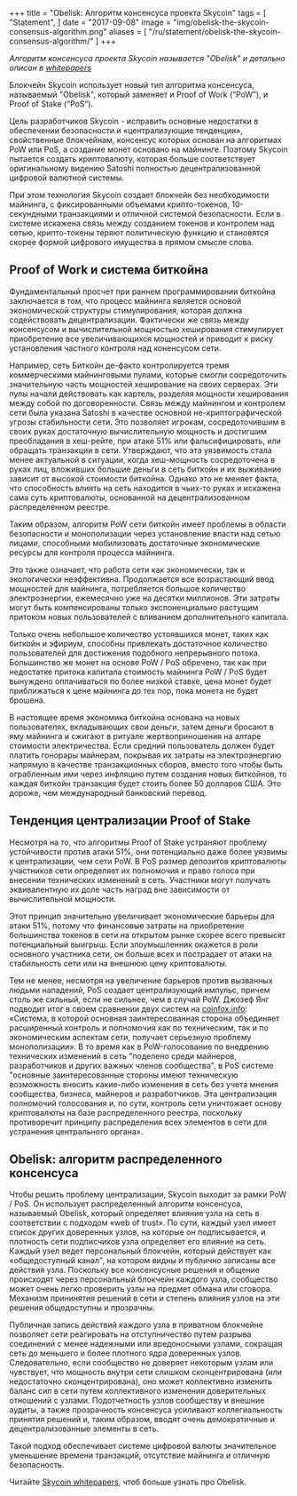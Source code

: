 +++
title = "Obelisk: Алгоритм консенсуса проекта Skycoin"
tags = [
    "Statement",
]
date = "2017-09-08"
image = "img/obelisk-the-skycoin-consensus-algorithm.png"
aliases = [
	"/ru/statement/obelisk-the-skycoin-consensus-algorithm/"
]
+++

*Алгоритм консенсуса проекта Skycoin называется "Obelisk" и детально описан в
[whitepapers](https://www.skycoin.net/whitepapers)*

Блокчейн Skycoin использует новый тип алгоритма консенсуса, называемый
"Obelisk", который заменяет и Proof of Work (“PoW”), и Proof of Stake
(“PoS”).

Цель разработчиков Skycoin - исправить основные недостатки в обеспечении
безопасности и «централизующие тенденции», свойственные блокчейнам, консенсус
которых основан на алгоритмах PoW или PoS, а создание монет основано на
майнинге. Поэтому Skycoin пытается создать криптовалюту, которая больше
соответствует оригинальному видению Satoshi полностью децентрализованной
цифровой валютной системы.

При этом технология Skycoin создает блокчейн без необходимости майнинга,
с фиксированными объемами крипто-токенов, 10-секундными транзакциями
и отличной системой безопасности.
Если в системе искажена связь между созданием токенов и контролем над сетью,
крипто-токены теряют политическую функцию и становятся скорее формой цифрового
имущества в прямом смысле слова.

## Proof of Work и система биткойна

Фундаментальный просчет при раннем программировании биткойна заключается в том,
что процесс майнинга является основой экономической структуры стимулирования,
которая должна содействовать децентрализации. Фактически же связь между консенсусом
и вычислительной мощностью хеширования стимулирует приобретение все увеличивающихся
мощностей и приводит к риску установления частного контроля над коненсусом сети.

Например, сеть Биткойн де-факто контролируется тремя коммерческими майнинговыми пулами,
которые смогли сосредоточить значительную часть мощностей хеширование на своих серверах.
Эти пулы начали действовать как картель, разделяя мощности хеширования между собой
по договоренности. Связь между майнингом и контролем сети была указана Satoshi в качестве
основной не-криптографической угрозы стабильности сети. Это позволяет игрокам,
сосредоточившим в своих руках достаточную вычислительную мощность и достигшим
преобладания в хеш-рейте, при атаке 51% или фальсифицировать, или обращать
транзакции в сети. Утверждают, что эта уязвимость стала менее актуальной в ситуации,
когда хеш-мощность сосредоточена в руках лиц, вложивших большие деньги в сеть
биткойн и их выживание зависит от высокой стоимости биткойна. Однако это не меняет
факта, что способность влиять на сеть находится в чьих-то руках и искажена
сама суть криптовалюты, основанной на децентрализованном распределенном реестре.

Таким образом, алгоритм PoW сети биткойн имеет проблемы в области безопасности
и монополизации через установление власти над сетью лицами, способными
мобилизовать достаточные экономические ресурсы для контроля процесса майнинга.

Это также означает, что работа сети как экономически, так и экологически
неэффективна. Продолжается все возрастающий ввод мощностей для майнинга,
потребляется большое количество электроэнергии, ежемесячно уже на десятки
миллионов. Эти затраты могут быть компенсированы только экспоненциально
растущим притоком новых пользователей с вливанием дополнительного капитала.

Только очень небольшое количество устоявшихся монет, таких как биткойн и эфириум,
способны привлекать достаточное количество пользователей для достижения подобного
непрерывного потока. Большинство же монет на основе PoW / PoS обречено,
так как при недостатке притока капитала стоимость майнинга PoW / PoS будет
вынуждено оплачиваться по более низкой ставке, цена монет будет приближаться
к цене майнинга до тех пор, пока монета не будет брошена.

В настоящее время экономика биткойна основана на новых пользователях,
вкладывающих свои деньги, затем деньги бросают в яму майнинга и сжигают в
ритуале жертвоприношения на алтаре стоимости электричества. Если средний
пользователь должен будет платить гонорары майнерам, покрывая их затраты
на электроэнергию напрямую в качестве транзакционных сборов, вместо того
чтобы быть ограбленным ими через инфляцию путем создания новых биткойнов,
то каждая биткойн транзакция будет стоить более 50 долларов США. Это дороже,
чем международный банковский перевод.

## Тенденция централизации Proof of Stake

Несмотря на то, что алгоритмы Proof of Stake устраняют проблему устойчивости
против атаки 51%, они потенциально даже более уязвимы к централизации,
чем сети PoW.
В PoS размер депозитов криптовалюты участников сети определяет
их полномочия и право голоса при внесении технических изменений в сеть.
Участники могут получать эквивалентную их доле часть наград вне зависимости
от вычислительной мощности.

Этот принцип значительно увеличивает экономические барьеры для атаки 51%,
потому что финансовые затраты на приобретение большинства токенов в
сети на открытом рынке скорее всего превысят потенциальный выигрыш. Если
злоумышленник окажется в роли основного участника сети, он больше всех
и пострадает от атаки на стабильность сети или на внешнюю цену криптовалюты.

Тем не менее, несмотря на увеличение барьеров против вызванных людьми нападений,
PoS создает централизующий импульс, причем столь же сильный, если не сильнее,
чем в случай PoW. Джозеф Янг подводит итог в своем сравнении двух систем на
[coinfox.info](http://www.coinfox.info/): «Система, в которой основная
заинтересованная сторона объединяет расширенный контроль и полномочия как
по техническим, так и по экономическим аспектам сети, получает серьезную
проблему монополизации». В то время как в PoW-голосование по внедрению
технических изменений в сеть "поделено среди майнеров, разработчиков и
других важных членов сообщества", в PoS системе "основные заинтересованные
стороны имеют техническую возможность вносить какие-либо изменения в сеть
без учета мнения сообщества, бизнеса, майнеров и разработчиков. Эта
централизация полномочий голосования и, по сути, контроль сети уничтожает
основу криптовалюты на базе распределенного реестра, поскольку противоречит
принципу распределения всех элементов в сети для устранения центрального органа».

## Obelisk: алгоритм распределенного консенсуса

Чтобы решить проблему централизации, Skycoin выходит за рамки PoW / PoS.
Он использует распределенный алгоритм консенсуса, называемый Obelisk, который
определяет влияние узла на сеть в соответствии с подходом «web of trust».
По сути, каждый узел имеет список других доверенных узлов, на которые он
подписывается, и плотность сети подписчиков узла определяет его влияние на сеть.
Каждый узел ведет персональный блокчейн, который действует как «общедоступный
канал", на котором видны и публично записаны все действия узла. Поскольку
все консенсусные решения и общение происходят через персональный блокчейн
каждого узла, сообщество может очень легко проверить узлы на предмет обмана
или сговора. Механизм прининятия решений в сети и степень влияния узлов на эти
решения общедоступны и прозрачны.

Публичная запись действий каждого узла в приватном блокчейне позволяет сети
реагировать на отступничество путем разрыва соединений с менее надежными или
вредоносными узлами, сокращая сеть до меньшего и более плотного ядра
доверенных узлов. Следовательно, если сообщество не доверяет некоторым узлам
или чувствует, что мощность внутри сети слишком сконцентрирована
(или недостаточно сконцентрирована), оно может коллективно изменить баланс
сил в сети путем коллективного изменения доверительных отношений с узлами.
Подотчетность узлов сообществу и внешние аудиты, а также прозрачность
консенсуса усиливают коллегиальность принятия решений и, таким образом,
вводят очень демократичные и децентрализованные элементы в сеть.

Такой подход обеспечивает системе цифровой валюты значительное уменьшение
времени транзакций, отсутствие майнинга и отличную безопасность.

Читайте [Skycoin whitepapers](https://www.skycoin.net/whitepapers),
чтоб больше узнать про Obelisk.
